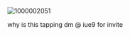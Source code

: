 ![1000002051](https://github.com/user-attachments/assets/67405d66-0042-49d0-8fd8-c70fde02f510)


why is this tapping
dm @ iue9 for invite
